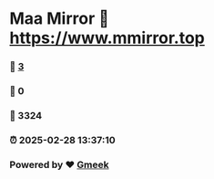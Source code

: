# Maa Mirror :link: https://www.mmirror.top 
### :page_facing_up: [3](https://www.mmirror.top/tag.html) 
### :speech_balloon: 0 
### :hibiscus: 3324 
### :alarm_clock: 2025-02-28 13:37:10 
### Powered by :heart: [Gmeek](https://github.com/Meekdai/Gmeek)
